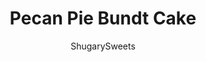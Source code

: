 ---
layout: ../../layouts/MarkdownPostLayout.astro
title: Pecan Pie Bundt Cake
author: ShugarySweets
pubDate: 2019-11-19
description: "Delicious, moist cinnamon bundt cake with pecan pie filling and topped with a nutty pecan pie topping! This Pecan Pie Bundt Cake recipe is a holiday show stopper, and the perfect Thanksgiving dessert."
image_url: https://www.shugarysweets.com/wp-content/uploads/2019/11/pecan-pie-bundt-cake-2-1.jpg
tags: ["Cake","American"]
calories: 476
protein: 8
carbohydrates: 54
fats: 27
fiber: 2
ingredients: ["2 1/2 cups all-purpose flour","1 cup granulated sugar","1 tsp baking powder","1/2 tsp baking soda"," 1/2 tsp kosher salt","3/4 cup unsalted butter, softened","3 large eggs","2 tsp vanilla extract","1 tsp cinnamon","3/4 cup milk (I used skim)","2 large eggs","1/2 cup light corn syrup","1/2 cup light brown sugar, packed","1 tsp vanilla extract"," 4 Tbsp unsalted butter","1/4 tsp kosher salt","1 1/2 cups Chopped Pecans","1/2 cup thick caramel sauce or ice cream topping","1 cup homemade whipped cream"]
serves: 16
time: "1 hour 15 minutes"
prepTime: "15 minutes"
instructions: ["In a sauce pan, combine the eggs, corn syrup, brown sugar, vanilla, butter, and salt. Mix over medium heat and bring to a boil. Boil one full minute. Remove from heat and fold in chopped pecans. Set aside.","For the cake, grease and flour a 12-cup bundt pan and set aside. Preheat oven to 350 degrees F.","In a mixing bowl, combine flour, sugar, baking powder, baking soda, and salt. Beat in softened butter until mixture is crumbly. Add in eggs, vanilla, cinnamon and milk and beat just until combined.","Pour half of the cake batter in the bundt pan. Spoon about half of the pecan pie filling over the top. Fill with the remaining cake batter.","Bake for 50-55 minutes, until lightly browned. ","Cool in pan 5 minutes, then invert onto cake plate.","When mostly cool (but still slightly warm), spoon remaining pecan pie filling over the top.","To serve, drizzle caramel sauce right before serving and add a dollop of fresh whipped cream. ENJOY."]
nutrition: ["476 calories","54 grams carbohydrates","96 milligrams cholesterol","27 grams fat","2 grams fiber","8 grams protein","10 grams saturated fat","294 milligrams sodium","35 grams sugar","0 grams trans fat","15 grams unsaturated fat"]
---